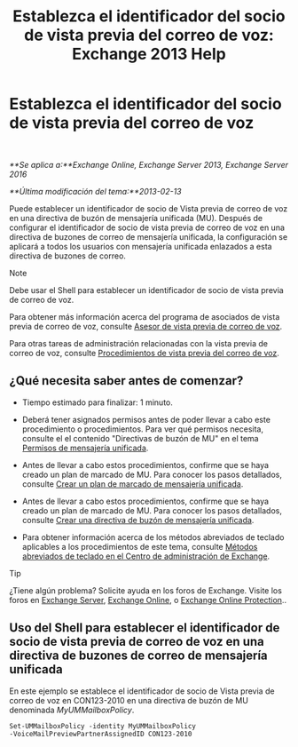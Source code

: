 ﻿---
title: 'Establezca el identificador del socio de vista previa del correo de voz: Exchange 2013 Help'
TOCTitle: Establezca el identificador del socio de vista previa del correo de voz
ms:assetid: ab98c320-9952-47a7-b141-ddfc2c0ad419
ms:mtpsurl: https://technet.microsoft.com/es-es/library/Ff630924(v=EXCHG.150)
ms:contentKeyID: 51406531
ms.date: 05/22/2018
mtps_version: v=EXCHG.150
ms.translationtype: MT
---

# Establezca el identificador del socio de vista previa del correo de voz

 

_**Se aplica a:**Exchange Online, Exchange Server 2013, Exchange Server 2016_

_**Última modificación del tema:**2013-02-13_

Puede establecer un identificador de socio de Vista previa de correo de voz en una directiva de buzón de mensajería unificada (MU). Después de configurar el identificador de socio de vista previa de correo de voz en una directiva de buzones de correo de mensajería unificada, la configuración se aplicará a todos los usuarios con mensajería unificada enlazados a esta directiva de buzones de correo.


> [!NOTE]
> Debe usar el Shell para establecer un identificador de socio de vista previa de correo de voz.



Para obtener más información acerca del programa de asociados de vista previa de correo de voz, consulte [Asesor de vista previa de correo de voz](voice-mail-preview-advisor-exchange-2013-help.md).

Para otras tareas de administración relacionadas con la vista previa de correo de voz, consulte [Procedimientos de vista previa del correo de voz](voice-mail-preview-procedures-exchange-2013-help.md).

## ¿Qué necesita saber antes de comenzar?

  - Tiempo estimado para finalizar: 1 minuto.

  - Deberá tener asignados permisos antes de poder llevar a cabo este procedimiento o procedimientos. Para ver qué permisos necesita, consulte el el contenido "Directivas de buzón de MU" en el tema [Permisos de mensajería unificada](unified-messaging-permissions-exchange-2013-help.md).

  - Antes de llevar a cabo estos procedimientos, confirme que se haya creado un plan de marcado de MU. Para conocer los pasos detallados, consulte [Crear un plan de marcado de mensajería unificada](create-a-um-dial-plan-exchange-2013-help.md).

  - Antes de llevar a cabo estos procedimientos, confirme que se haya creado un plan de marcado de MU. Para conocer los pasos detallados, consulte [Crear una directiva de buzón de mensajería unificada](create-a-um-mailbox-policy-exchange-2013-help.md).

  - Para obtener información acerca de los métodos abreviados de teclado aplicables a los procedimientos de este tema, consulte [Métodos abreviados de teclado en el Centro de administración de Exchange](keyboard-shortcuts-in-the-exchange-admin-center-exchange-online-protection-help.md).


> [!TIP]
> ¿Tiene algún problema? Solicite ayuda en los foros de Exchange. Visite los foros en <A href="https://go.microsoft.com/fwlink/p/?linkid=60612">Exchange Server</A>, <A href="https://go.microsoft.com/fwlink/p/?linkid=267542">Exchange Online</A>, o <A href="https://go.microsoft.com/fwlink/p/?linkid=285351">Exchange Online Protection</A>..



## Uso del Shell para establecer el identificador de socio de vista previa de correo de voz en una directiva de buzones de correo de mensajería unificada

En este ejemplo se establece el identificador de socio de Vista previa de correo de voz en CON123-2010 en una directiva de buzón de MU denominada *MyUMMailboxPolicy*.

    Set-UMMailboxPolicy -identity MyUMMailboxPolicy 
    -VoiceMailPreviewPartnerAssignedID CON123-2010

